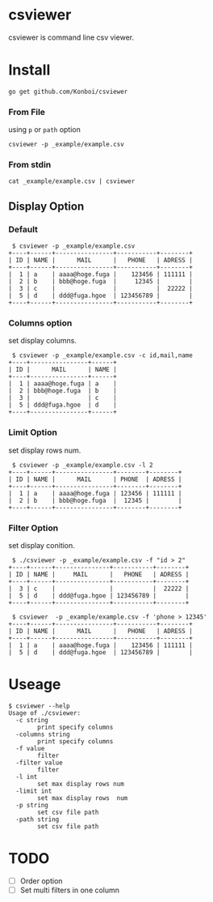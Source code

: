 # csviewer

csviewer is command line csv viewer.


# Install

```
go get github.com/Konboi/csviewer
```
### From File

using `p` or `path` option

```
csviewer -p _example/example.csv
```

### From stdin

```
cat _example/example.csv | csviewer
```
## Display Option

### Default

```
 $ csviewer -p _example/example.csv
+----+------+----------------+-----------+--------+
| ID | NAME |      MAIL      |   PHONE   | ADRESS |
+----+------+----------------+-----------+--------+
|  1 | a    | aaaa@hoge.fuga |    123456 | 111111 |
|  2 | b    | bbb@hoge.fuga  |     12345 |        |
|  3 | c    |                |           |  22222 |
|  5 | d    | ddd@fuga.hgoe  | 123456789 |        |
+----+------+----------------+-----------+--------+
```

### Columns option

set display columns.

```
 $ csviewer -p _example/example.csv -c id,mail,name
+----+----------------+------+
| ID |      MAIL      | NAME |
+----+----------------+------+
|  1 | aaaa@hoge.fuga | a    |
|  2 | bbb@hoge.fuga  | b    |
|  3 |                | c    |
|  5 | ddd@fuga.hgoe  | d    |
+----+----------------+------+
```

### Limit Option

set display rows num.

```
 $ csviewer -p _example/example.csv -l 2
+----+------+----------------+--------+--------+
| ID | NAME |      MAIL      | PHONE  | ADRESS |
+----+------+----------------+--------+--------+
|  1 | a    | aaaa@hoge.fuga | 123456 | 111111 |
|  2 | b    | bbb@hoge.fuga  |  12345 |        |
+----+------+----------------+--------+--------+
```

### Filter Option

set display conition.

```
 $ ./csviewer -p _example/example.csv -f "id > 2"
+----+------+---------------+-----------+--------+
| ID | NAME |     MAIL      |   PHONE   | ADRESS |
+----+------+---------------+-----------+--------+
|  3 | c    |               |           |  22222 |
|  5 | d    | ddd@fuga.hgoe | 123456789 |        |
+----+------+---------------+-----------+--------+
```

```
 $ csviewer  -p _example/example.csv -f 'phone > 12345'
+----+------+----------------+-----------+--------+
| ID | NAME |      MAIL      |   PHONE   | ADRESS |
+----+------+----------------+-----------+--------+
|  1 | a    | aaaa@hoge.fuga |    123456 | 111111 |
|  5 | d    | ddd@fuga.hgoe  | 123456789 |        |
```

# Useage


```
$ csviewer --help
Usage of ./csviewer:
  -c string
        print specify columns
  -columns string
        print specify columns
  -f value
        filter
  -filter value
        filter
  -l int
        set max display rows num
  -limit int
        set max display rows  num
  -p string
        set csv file path
  -path string
        set csv file path
```

# TODO

- [ ] Order option
- [ ] Set multi filters in one column